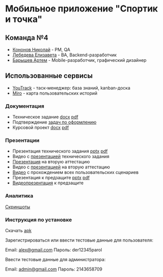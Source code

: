 # Мобильное приложение "Спортик и точка"

## Команда №4

- [Кононов Николай](https://github.com/vovapidjak "Кононов Николай") - PM, QA
- [Лебедева Елизавета](https://github.com/lebedeva-elizaveta "Лебедева Елизавета") - BA, Backend-разработчик
- [Барышев Артем](https://github.com/Wasilewski6860 "Барышев Артем") - Mobile-разработчик, графический дизайнер

## Использованные сервисы
- [YouTrack](https://vovapidj.youtrack.cloud/projects/b9a83c6e-8429-40bf-8ee3-c64755df7f94) - таск-менеджер: база знаний, kanban-доска
- [Miro](https://miro.com/app/board/uXjVNiduEXE=/?share_link_id=474893019471) - карта пользовательских историй

### Документация
- Техническое задание
[docx](https://github.com/lebedeva-elizaveta/FitnessTracker/blob/main/documentation/ТЗ_спортик_и_точка.docx)
[pdf](https://github.com/lebedeva-elizaveta/FitnessTracker/blob/main/documentation/ТЗ_спортик_и_точка.pdf)
- Подтверждение [задач по оформлению](https://github.com/lebedeva-elizaveta/FitnessTracker/blob/main/documentation/задачи%20по%20оформлению.pdf)
- Курсовой проект
[docx](https://github.com/lebedeva-elizaveta/FitnessTracker/blob/main/documentation/спортик_и_точка_курсовой_проект.docx)
[pdf](https://github.com/lebedeva-elizaveta/FitnessTracker/blob/main/documentation/спортик_и_точка_курсовой_проект.pdf)

### Презентации
- Презентация технического задания
[pptx](https://docs.google.com/presentation/d/1NHZ_jL5ez2CmKgNM5DcgpiV8B4-mD4gs/edit?usp=drive_link&ouid=100220230475322534661&rtpof=true&sd=true)
[pdf](https://drive.google.com/file/d/1rlh87wjFIYERcZ4Z6BroeiVsHKWEzhEC/view?usp=drive_link)
- Видео с [презентацией](https://youtu.be/lHHgl9F8JbE) технического задания
- [Презентация](https://drive.google.com/file/d/1F3LrQgz8zeKhLNtxHwyzJXvrxcZY3NNK/view?usp=sharing) на вторую аттестацию
- Видео с [презентацией](https://youtu.be/iGmNdY2LGMs) на вторую аттестацию
- [Видео](https://youtu.be/ucM-bBCzUTM) с прохождением всех пользовательских сценариев
- Презентация к предзащите [pptx](https://docs.google.com/presentation/d/1xafiOEt91GZTWbWcF7UfEAo6qSr5vtag/edit?usp=drive_link&ouid=107969501681435805535&rtpof=true&sd=true) [pdf](https://drive.google.com/file/d/1T5MEXJWvvXeZr3IxhY8f-8RtDG_2i5tn/view?usp=drive_link)
- [Видеопрезентация](https://youtu.be/GiuVq1EUtCo) к предзащите

### Аналитика
[Скриншоты](https://github.com/lebedeva-elizaveta/FitnessTracker/tree/main/analitycs)

### Инструкция по установке
Скачать [apk](https://drive.google.com/file/d/1ONwKe2xslkzNjIJNdYfb-kYviScw-FQc/view)

Зарегистрироваться или ввести тестовые данные для пользователя:

Email: alex@gmail.com
Пароль: der12345parol

Ввести тестовые данные для администратора:

Email: admin@gmail.com
Пароль: 2143658709
